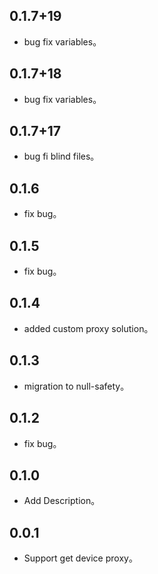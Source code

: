 ## 0.1.7+19

* bug fix variables。

## 0.1.7+18

* bug fix variables。

## 0.1.7+17

* bug fi blind files。

## 0.1.6

* fix bug。

## 0.1.5

* fix bug。

## 0.1.4

* added custom proxy solution。

## 0.1.3

* migration to null-safety。

## 0.1.2

* fix bug。

## 0.1.0

* Add Description。

## 0.0.1

* Support get device proxy。
